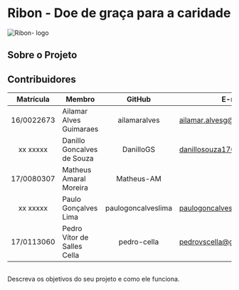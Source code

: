# Ribon - Doe de graça para a caridade

![Ribon- logo](https://cdn.jornaldebrasilia.com.br/wp-content/uploads/2020/04/logo-ribon-1000x600.png)

## Sobre o Projeto



## Contribuidores

Matrícula| Membro | GitHub | E-mail |
 :-----: | ------ | :----: | ------ |
16/0022673 | Ailamar Alves Guimaraes | ailamaralves | ailamar.alvesg@gmail.com |
xx xxxxx | Danillo Goncalves de Souza | DanilloGS | danillosouza1704@gmail.com |
17/0080307 | Matheus Amaral Moreira | Matheus-AM |   |
xx xxxxx | Paulo Gonçalves Lima | paulogoncalveslima | paulogoncalves436@gmail.com |
17/0113060 | Pedro Vítor de Salles Cella | pedro-cella | pedrovscella@gmail.com | 

## 

Descreva os objetivos do seu projeto e como ele funciona.

